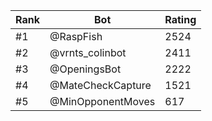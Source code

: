 Rank|Bot|Rating
---|---|---
#1|@RaspFish|2524
#2|@vrnts_colinbot|2411
#3|@OpeningsBot|2222
#4|@MateCheckCapture|1521
#5|@MinOpponentMoves|617
